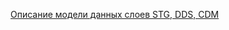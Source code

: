 
<a href="https://docs.google.com/spreadsheets/d/1zpA80tXqWQYmUmGry4dh_clFs6neH4FLwsq6Hw8ZZ7M/edit?usp=sharing">Описание модели данных слоев STG, DDS, CDM</a>

